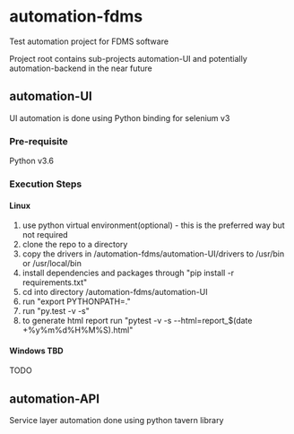 # automation-fdms
Test automation project for FDMS software

Project root contains sub-projects automation-UI and potentially automation-backend in the near future

## automation-UI
UI automation is done using Python binding for selenium v3

### Pre-requisite
Python v3.6

### Execution Steps
#### Linux
1) use python virtual environment(optional) - this is the preferred way but not required
2) clone the repo to a directory
3) copy the drivers in /automation-fdms/automation-UI/drivers to /usr/bin or /usr/local/bin
4) install dependencies and packages through "pip install -r requirements.txt"
5) cd into directory /automation-fdms/automation-UI
6) run "export PYTHONPATH=."
7) run "py.test <testfile> -v -s" 
8) to generate html report run "pytest -v -s --html=report_$(date +%y%m%d%H%M%S).html"

#### Windows TBD

TODO 

## automation-API
Service layer automation done using python tavern library

